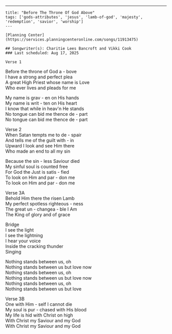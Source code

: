 ---
    title: "Before The Throne Of God Above"
    tags: ['gods-attributes', 'jesus', 'lamb-of-god', 'majesty', 'redemption', 'savior', 'worship']
    ---

    [Planning Center](https://services.planningcenteronline.com/songs/11913475)

    ## Songwriter(s): Charitie Lees Bancroft and Vikki Cook
    ### Last scheduled: Aug 17, 2025          

    Verse 1  
Before the throne of God a - bove  
I have a strong and perfect plea  
A great High Priest whose name is Love  
Who ever lives and pleads for me  
  
My name is grav - en on His hands  
My name is writ - ten on His heart  
I know that while in heav'n He stands  
No tongue can bid me thence de - part  
No tongue can bid me thence de - part  
  
Verse 2  
When Satan tempts me to de - spair  
And tells me of the guilt with - in  
Upward I look and see Him there  
Who made an end to all my sin  
  
Because the sin - less Saviour died  
My sinful soul is counted free  
For God the Just is satis - fied  
To look on Him and par - don me  
To look on Him and par - don me  
  
  
Verse 3A  
Behold Him there the risen Lamb  
My perfect spotless righteous - ness  
The great un - changea - ble I Am  
The King of glory and of grace  
  
Bridge  
I see the light  
I see the lightning  
I hear your voice  
Inside the cracking thunder  
Singing  
  
Nothing stands between us, oh  
Nothing stands between us but love now  
Nothing stands between us, oh  
Nothing stands between us but love now  
Nothing stands between us, oh  
Nothing stands between us but love  
  
Verse 3B  
One with Him - self I cannot die  
My soul is pur - chased with His blood  
My life is hid with Christ on high  
With Christ my Saviour and my God  
With Christ my Saviour and my God
    